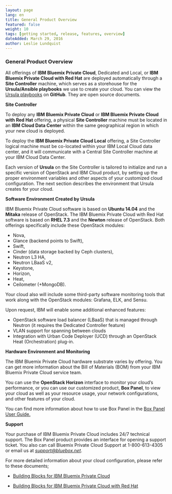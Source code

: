 ```yaml
---
layout: page
lang: en
title: General Product Overview
featured: false
weight: 10
tags: [getting started, release, features, overview]
dateAdded: March 29, 2016
author: Leslie Lundquist
---
```


### General Product Overview

All offerings of **IBM Bluemix Private Cloud**, Dedicated and Local, or **IBM Bluemix Private Cloud with Red Hat** are deployed automatically through a **Site Controller** machine, which serves as a storehouse for the **Ursula/Ansible playbooks** we use to create your cloud. You can view the [Ursula playbooks](https://github.com/blueboxgroup/ursula) on **GitHub**. They are open source documents.

**Site Controller**

To deploy any **IBM Bluemix Private Cloud** or **IBM Bluemix Private Cloud with Red Hat** offering, a physical **Site Controller** machine must be located in an **IBM Cloud Data Center** within the same geographical region in which your new cloud is deployed.

To deploy the **IBM Bluemix Private Cloud Local** offering, a Site Controller logical machine must be co-located within your IBM Local Cloud data center, and it will communicate with a Central Site Controller machine at your IBM Cloud Data Center.

Each version of **Ursula** on the Site Controller is tailored to initialize and run a specific version of OpenStack and IBM Cloud product, by setting up the proper environment variables and other aspects of your customized cloud configuration. The next section describes the environment that Ursula creates for your cloud.

**Software Environment Created by Ursula**

IBM Bluemix Private Cloud software is based on **Ubuntu 14.04** and the **Mitaka** release of OpenStack. The IBM Bluemix Private Cloud with Red Hat software is based on **RHEL 7.3** and the **Newton** release of OpenStack. Both offerings specifically include these OpenStack modules:

 * Nova, 
 * Glance (backend points to Swift), 
 * Swift, 
 * Cinder (data storage backed by Ceph clusters), 
 * Neutron L3 HA, 
 * Neutron LBaaS v2, 
 * Keystone, 
 * Horizon, 
 * Heat, 
 * Ceilometer (+MongoDB). 
 
Your cloud also will include some third-party software monitoring tools that work along with the OpenStack modules: Grafana, ELK, and Sensu.

Upon request, IBM will enable some additional enhanced features:

* OpenStack software load balancer (LBaaS) that is managed through Neutron (it requires the Dedicated Controller feature)
* VLAN support for spanning between clouds
* Integration with Urban Code Deployer (UCD) through an OpenStack Heat (Orchestration) plug-in.

**Hardware Environment and Monitoring**

The IBM Bluemix Private Cloud hardware substrate varies by offering. You can get more information about the Bill of Materials (BOM) from your IBM Bluemix Private Cloud service team.

You can use the **OpenStack Horizon** interface to monitor your cloud’s performance, or you can use our customized product, **Box Panel**, to view your cloud as well as your resource usage, your network configurations, and other features of your cloud.

You can find more information about how to use Box Panel in the [Box Panel User Guide.](http://ibm-blue-box-help.github.io/help-documentation/gettingstarted/userguides/Box_Panel/)

**Support**

Your purchase of IBM Bluemix Private Cloud includes 24/7 technical support. The Box Panel product provides an interface for opening a support ticket. You also can call Bluemix Private Cloud Support at 1-800-613-4305 or email us at *support@bluebox.net*.

For more detailed information about your cloud configuration, please refer to these documents;

 * [Building Blocks for IBM Bluemix Private Cloud](http://ibm-blue-box-help.github.io/help-documentation/gettingstarted/commontech/Building_Blocks/)

 * [Building Blocks for IBM Bluemix Private Cloud with Red Hat](http://ibm-blue-box-help.github.io/help-documentation/gettingstarted/commontech/RHOSP_Building_Blocks/)
